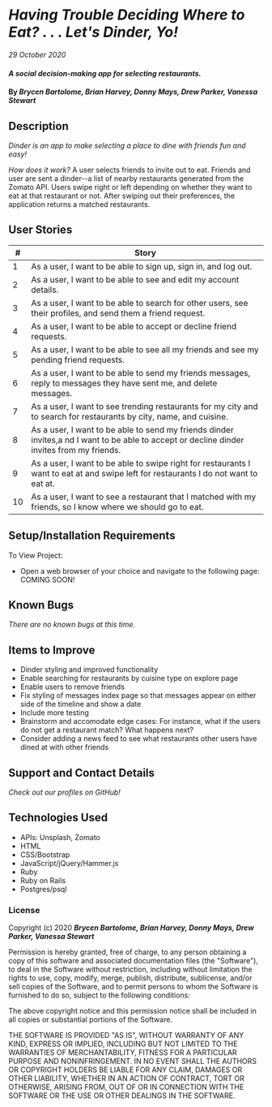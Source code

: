# _Having Trouble Deciding Where to Eat? . . . Let's Dinder, Yo!_

_29 October 2020_

#### _A social decision-making app for selecting restaurants._

#### By _**Brycen Bartolome, Brian Harvey, Donny Mays, Drew Parker, Vanessa Stewart**_

## Description

_Dinder is an app to make selecting a place to dine with friends fun and easy!_ 

_How does it work?_
A user selects friends to invite out to eat. Friends and user are sent a dinder--a list of nearby restaurants generated from the Zomato API. Users swipe right or left depending on whether they want to eat at that restaurant or not. After swiping out their preferences, the application returns a matched restaurants.

## User Stories
| #     | Story | 
| ----- | ----- | 
| 1 | As a user, I want to be able to sign up, sign in, and log out. | 
| 2 | As a user, I want to be able to see and edit my account details. | 
| 3 | As a user, I want to be able to search for other users, see their profiles, and send them a friend request. | 
| 4 | As a user, I want to be able to accept or decline friend requests. | 
| 5 | As a user, I want to be able to see all my friends and see my pending friend requests. |
| 6 | As a user, I want to be able to send my friends messages, reply to messages they have sent me, and delete messages. |
| 7 | As a user, I want to see trending restaurants for my city and to search for restaurants by city, name, and cuisine. |
| 8 | As a user, I want to be able to send my friends dinder invites,a nd I want to be able to accept or decline dinder invites from my friends. |
| 9 | As a user, I want to be able to swipe right for restaurants I want to eat at and swipe left for restaurants I do not want to eat at. |
| 10 | As a user, I want to see a restaurant that I matched with my friends, so I know where we should go to eat. |

## Setup/Installation Requirements

To View Project:
* Open a web browser of your choice and navigate to the following page: COMING SOON!

## Known Bugs

_There are no known bugs at this time._

## Items to Improve
* Dinder styling and improved functionality
* Enable searching for restaurants by cuisine type on explore page
* Enable users to remove friends
* Fix styling of messages index page so that messages appear on either side of the timeline and show a date
* Include more testing
* Brainstorm and accomodate edge cases: For instance, what if the users do not get a restaurant match? What happens next?
* Consider adding a news feed to see what restaurants other users have dined at with other friends

## Support and Contact Details

_Check out our profiles on GitHub!_

## Technologies Used

* APIs: Unsplash, Zomato
* HTML
* CSS/Bootstrap
* JavaScript/jQuery/Hammer.js
* Ruby
* Ruby on Rails
* Postgres/psql

### License

Copyright (c) 2020 **_Brycen Bartolome, Brian Harvey, Donny Mays, Drew Parker, Vanessa Stewart_**

Permission is hereby granted, free of charge, to any person obtaining a copy of this software and associated documentation files (the "Software"), to deal in the Software without restriction, including without limitation the rights to use, copy, modify, merge, publish, distribute, sublicense, and/or sell copies of the Software, and to permit persons to whom the Software is furnished to do so, subject to the following conditions:

The above copyright notice and this permission notice shall be included in all copies or substantial portions of the Software.

THE SOFTWARE IS PROVIDED "AS IS", WITHOUT WARRANTY OF ANY KIND, EXPRESS OR IMPLIED, INCLUDING BUT NOT LIMITED TO THE WARRANTIES OF MERCHANTABILITY, FITNESS FOR A PARTICULAR PURPOSE AND NONINFRINGEMENT. IN NO EVENT SHALL THE AUTHORS OR COPYRIGHT HOLDERS BE LIABLE FOR ANY CLAIM, DAMAGES OR OTHER LIABILITY, WHETHER IN AN ACTION OF CONTRACT, TORT OR OTHERWISE, ARISING FROM, OUT OF OR IN CONNECTION WITH THE SOFTWARE OR THE USE OR OTHER DEALINGS IN THE SOFTWARE.